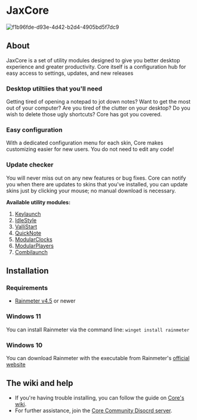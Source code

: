 # JaxCore
![f1b96fde-d93e-4d42-b2d4-4905bd5f7dc9](https://user-images.githubusercontent.com/80020581/144406208-38b04189-d291-4c8b-8a3f-4b43236b1ce5.png)

## About
JaxCore is a set of utility modules designed to give you better desktop experience and greater productivity. Core itself is a configuration hub for easy access to settings, updates, and new releases

### Desktop utiltiies that you'll need
Getting tired of opening a notepad to jot down notes? Want to get the most out of your computer? Are you tired of the clutter on your desktop? Do you wish to delete those ugly shortcuts? Core has got you covered.
### Easy configuration
With a dedicated configuration menu for each skin, Core makes customizing easier for new users. You do not need to edit any code!
### Update checker
You will never miss out on any new features or bug fixes. Core can notify you when there are updates to skins that you've installed, you can update skins just by clicking your mouse; no manual download is necessary.

**Available utility modules:**
1. [Keylaunch](https://github.com/Jax-Core/Keylaunch)
2. [IdleStyle](https://github.com/Jax-Core/IdleStyle)
3. [ValliStart](https://github.com/Jax-Core/ValliStart)
4. [QuickNote](https://github.com/Jax-Core/QuickNote)
5. [ModularClocks](https://github.com/Jax-Core/Modularclocks)
6. [ModularPlayers](https://github.com/Jax-Core/ModularPlayers)
7. [Combilaunch](https://github.com/Jax-Core/Combilaunch)

## Installation
### Requirements
- [Rainmeter v4.5](https://www.rainmeter.net/) or newer
### Windows 11
You can install Rainmeter via the command line:
```winget install rainmeter```
### Windows 10
You can download Rainmeter with the executable from Rainmeter's [official website](https://www.rainmeter.net/)

## The wiki and help
- If you're having trouble installing, you can follow the guide on [Core's wiki](https://github.com/Jax-Core/JaxCore/wiki).
- For further assistance, join the [Core Community Disocrd server](https://discord.gg/JmgehPSDD6).
